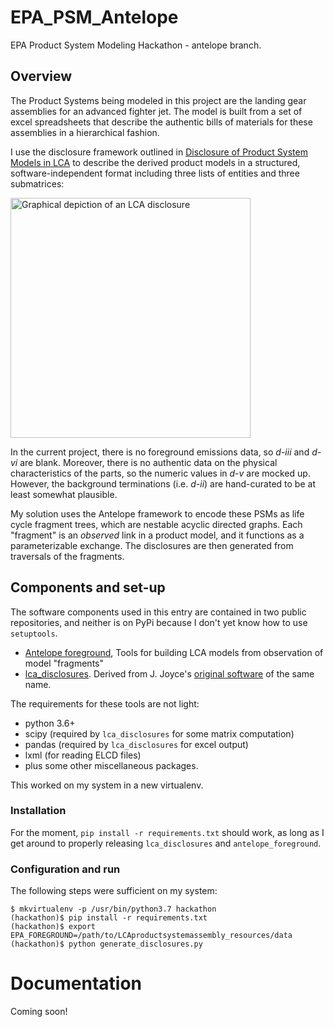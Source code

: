 # EPA_PSM_Antelope

EPA Product System Modeling Hackathon - antelope branch.  

## Overview

The Product Systems being modeled in this project are the landing gear assemblies for an advanced fighter jet.  The model is built from a set of excel spreadsheets that describe the authentic bills of materials for these assemblies in a hierarchical fashion.

I use the disclosure framework outlined in [Disclosure of Product System Models in LCA](https://doi.org/10.1111/jiec.12810) to describe the derived product models in a structured, software-independent format including three lists of entities and three submatrices:

<img alt="Graphical depiction of an LCA disclosure" src="jie-disclosure_fig3.png" width=384>

In the current project, there is no foreground emissions data, so *d-iii* and *d-vi* are blank. Moreover, there is no authentic data on the physical characteristics of the parts, so the numeric values in *d-v* are mocked up.  However, the background terminations (i.e. *d-ii*) are hand-curated to be at least somewhat plausible.

My solution uses the Antelope framework to encode these PSMs as life cycle fragment trees, which are nestable acyclic directed graphs. Each "fragment" is an _observed_ link in a product model, and it functions as a parameterizable exchange.  The disclosures are then generated from traversals of the fragments.

## Components and set-up

The software components used in this entry are contained in two public repositories, and neither is on PyPi because I don't yet know how to use `setuptools`.

 * [Antelope foreground](https://github.com/AntelopeLCA/foreground), Tools for building LCA models from observation of model "fragments"
 * [lca_disclosures](https://github.com/AntelopeLCA/lca_disclosures). Derived from J. Joyce's [original software](https://github.com/pjamesjoyce/lca_disclosures) 
 of the same name.

The requirements for these tools are not light:

 - python 3.6+
 - scipy (required by `lca_disclosures` for some matrix computation)
 - pandas (required by `lca_disclosures` for excel output)
 - lxml (for reading ELCD files)
 - plus some other miscellaneous packages.

This worked on my system in a new virtualenv.

### Installation

For the moment, `pip install -r requirements.txt` should work, as long as I get around to properly releasing 
`lca_disclosures` and `antelope_foreground`.


### Configuration and run

The following steps were sufficient on my system:

    $ mkvirtualenv -p /usr/bin/python3.7 hackathon
    (hackathon)$ pip install -r requirements.txt
    (hackathon)$ export EPA_FOREGROUND=/path/to/LCAproductsystemassembly_resources/data
    (hackathon)$ python generate_disclosures.py

# Documentation

Coming soon!